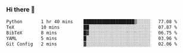 ### Hi there 👋

<!--START_SECTION:waka-->

```txt
Python       1 hr 40 mins    ███████████████████▒░░░░░   77.08 %
TeX          10 mins         ██░░░░░░░░░░░░░░░░░░░░░░░   07.87 %
BibTeX       8 mins          █▓░░░░░░░░░░░░░░░░░░░░░░░   06.75 %
YAML         5 mins          █░░░░░░░░░░░░░░░░░░░░░░░░   03.96 %
Git Config   2 mins          ▓░░░░░░░░░░░░░░░░░░░░░░░░   02.06 %
```

<!--END_SECTION:waka-->
